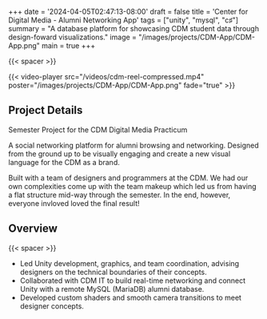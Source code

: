 +++
date = '2024-04-05T02:47:13-08:00'
draft = false
title = 'Center for Digital Media - Alumni Networking App'
tags = ["unity", "mysql", "c♯"]
summary = "A database platform for showcasing CDM student data through design-foward visualizations."
image = "/images/projects/CDM-App/CDM-App.png"
main = true
+++

{{< spacer >}}

{{< video-player src="/videos/cdm-reel-compressed.mp4" poster="/images/projects/CDM-App/CDM-App.png" fade="true" >}}

## Project Details

Semester Project for the CDM Digital Media Practicum

A social networking platform for alumni browsing and networking. Designed from the ground up to be visually engaging and create a new visual language for the CDM as a brand.

Built with a team of designers and programmers at the CDM. We had our own complexities come up with the team makeup which led us from having a flat structure mid-way through the semester. In the end, however, everyone invloved loved the final result!

## Overview

{{< spacer >}}

- Led Unity development, graphics, and team coordination, advising designers on the technical boundaries of their concepts.
- Collaborated with CDM IT to build real-time networking and connect Unity with a remote MySQL (MariaDB) alumni database.
- Developed custom shaders and smooth camera transitions to meet designer concepts.
